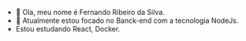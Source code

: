 - 👋 Ola, meu nome é Fernando Ribeiro da Silva.
- 👀 Atualmente estou focado no Banck-end com a tecnologia NodeJs.
- Estou estudando React, Docker. 

<!---
fernandoYtkg01/fernandoYtkg01 is a ✨ special ✨ repository because its `README.md` (this file) appears on your GitHub profile.
You can click the Preview link to take a look at your changes.
--->
